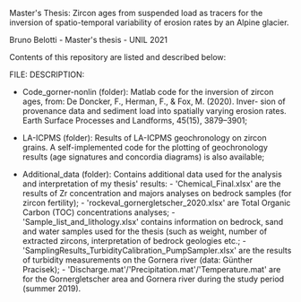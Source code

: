 Master's Thesis: Zircon ages from suspended load as tracers for the inversion of spatio-temporal variability of erosion rates by an Alpine glacier.

Bruno Belotti - Master's thesis - UNIL 2021

Contents of this repository are listed and described below:

FILE:                                     DESCRIPTION:

- Code_gorner-nonlin (folder):            Matlab code for the inversion of zircon ages, 
                                          from: De Doncker, F., Herman, F., & Fox, M. (2020). Inver-
                                          sion of provenance data and sediment load into spatially
                                          varying  erosion  rates. Earth Surface Processes and
                                          Landforms, 45(15), 3879–3901;

- LA-ICPMS (folder):                      Results of LA-ICPMS geochronology on zircon grains. A self-implemented
                                          code for the plotting of geochronology results (age signatures and concordia diagrams)
                                          is also available;

- Additional_data (folder):               Contains additional data used for the analysis and interpretation of my thesis' results:
                                          - 'Chemical_Final.xlsx' are the results of Zr concentration
                                          and majors analyses on bedrock samples (for zircon fertility);
                                          - 'rockeval_gornergletscher_2020.xlsx' are Total Organic
                                          Carbon (TOC) concentrations analyses;
                                          - 'Sample_list_and_lithology.xlsx' contains information
                                          on bedrock, sand and water samples used for the thesis (such
                                          as weight, number of extracted zircons, interpretation of
                                          bedrock geologies etc.;
                                          - 'SamplingResults_TurbidityCalibration_PumpSampler.xlsx'
                                          are the results of turbidity measurements on the Gornera
                                          river (data: Günther Pracisek);
                                          - 'Discharge.mat'/'Precipitation.mat'/'Temperature.mat' are
                                          for the Gornergletscher area and Gornera river during the
                                          study period (summer 2019).
